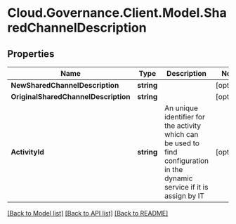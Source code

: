 # Cloud.Governance.Client.Model.SharedChannelDescription
## Properties

Name | Type | Description | Notes
------------ | ------------- | ------------- | -------------
**NewSharedChannelDescription** | **string** |  | [optional] 
**OriginalSharedChannelDescription** | **string** |  | [optional] 
**ActivityId** | **string** | An unique identifier for the activity which can be used to find configuration in the dynamic service if it is assign by IT | [optional] 

[[Back to Model list]](../README.md#documentation-for-models) [[Back to API list]](../README.md#documentation-for-api-endpoints) [[Back to README]](../README.md)

